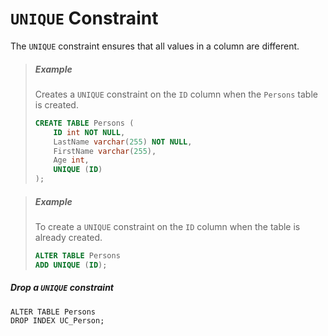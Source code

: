 # `UNIQUE` Constraint

The `UNIQUE` constraint ensures that all values in a column are different.

> ##### Example
> 
> Creates a `UNIQUE` constraint on the `ID` column when the `Persons` table is created.
> 
> ```sql
> CREATE TABLE Persons (
>     ID int NOT NULL,
>     LastName varchar(255) NOT NULL,
>     FirstName varchar(255),
>     Age int,
>     UNIQUE (ID)
> );


> ##### Example
> 
> To create a `UNIQUE` constraint on the `ID` column when the table is already created.
> 
> ```sql
> ALTER TABLE Persons
> ADD UNIQUE (ID);
> ```

##### Drop a `UNIQUE` constraint

```
ALTER TABLE Persons
DROP INDEX UC_Person;
```